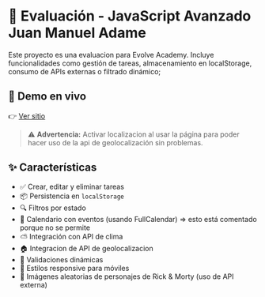 # 🧠 Evaluación - JavaScript Avanzado Juan Manuel Adame

Este proyecto es una evaluacion para Evolve Academy. Incluye funcionalidades como gestión de tareas, almacenamiento en localStorage, consumo de APIs externas o filtrado dinámico;

## 🚀 Demo en vivo

👉 [Ver sitio](https://juanmadator.github.io/javascript-avanzado-evaluacion)

> ⚠️ **Advertencia:** Activar localizacion al usar la página para poder hacer uso de la api de geolocalización sin problemas.
> 
## ✨ Características

- ✅ Crear, editar y eliminar tareas
- 📦 Persistencia en `localStorage`
- 🔍 Filtros por estado
- 📅 Calendario con eventos (usando FullCalendar) => esto está comentado porque no se permite
- ⛅ Integración con API de clima
- 🏠 Integracion de API de geolocalizacion
- 🧪 Validaciones dinámicas
- 💅 Estilos responsive para móviles
- 🎲 Imágenes aleatorias de personajes de Rick & Morty (uso de API externa)

